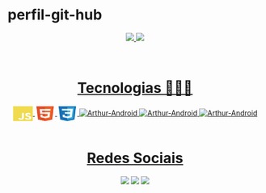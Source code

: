 # perfil-git-hub
<div align="center">
  <a href="https://github.com/ThyagoPorto">
  <img height="180em" src="https://github-readme-stats.vercel.app/api?username=JoseArthur&show_icons=true&theme=tokyonight&include_all_commits=true&count_private=true"/>
  <img height="180em" src="https://github-readme-stats.vercel.app/api/top-langs/?username=JoseArthur&layout=compact&langs_count=7&theme=tokyonight"/>
</div>
<br> 
    
<div  align="center"> 
  <div style="display: inline_block"><br>
    <h1 align="center">Tecnologias 🧑🏻‍💻</h1>
<img align="center" alt="Arthur-Js" height="30" width="40" src="https://raw.githubusercontent.com/devicons/devicon/master/icons/javascript/javascript-plain.svg">
<img align="center" alt="Arthur-HTML" height="30" width="40" src="https://raw.githubusercontent.com/devicons/devicon/master/icons/html5/html5-original.svg">
<img align="center" alt="Arthur-CSS" height="30" width="40" src="https://raw.githubusercontent.com/devicons/devicon/master/icons/css3/css3-original.svg">
<img aling="center" alt="Arthur-Android" height="30" width="40" src="<img src="https:<img src="https://cdn.jsdelivr.net/gh/devicons/devicon@latest/icons/codepen/codepen-original.svg" />
<img aling="center" alt="Arthur-Android" height="30" width="40" src="<img src="https:=//cdn.jsdelivr.net/gh/devicons/devicon@latest/icons/opera/opera-original-wordmark.svg" />
<img aling="center" alt="Arthur-Android" height="30" width="40" src="<img src="<img src="https://cdn.jsdelivr.net/gh/devicons/devicon@latest/icons/linkedin/linkedin-plain.svg" />
          


                    
          
 </div>
 <br>
 
   <h1 align="center">Redes Sociais</h1>
 
 <div>
  <a href="https://www.linkedin.com/in/jose-arthur" target="_blank"><img src="https://img.shields.io/badge/-LinkedIn-%230077B5?style=for-the-badge&logo=linkedin&logoColor=white" target="_blank"></a>
  <a href = "mailto:ja6625022@gmail.com"><img src="https://img.shields.io/badge/-Gmail-%23333?style=for-the-badge&logo=gmail&logoColor=white" target="_blank"></a>
  <a href="https://instagram.com/04.arthuur" target="_blank"><img src="https://img.shields.io/badge/-Instagram-%23E4405F?style=for-the-badge&logo=instagram&logoColor=white" target="_blank"></a>  
 </div>
